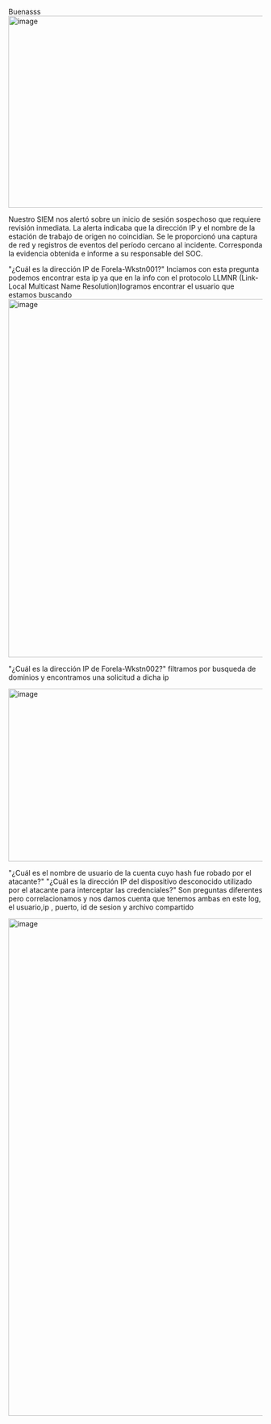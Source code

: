 Buenasss
<img width="1601" height="381" alt="image" src="https://github.com/user-attachments/assets/e9032648-58b8-4739-924a-e79e019881f8" />

Nuestro SIEM nos alertó sobre un inicio de sesión sospechoso que requiere revisión inmediata. La alerta indicaba que la dirección IP y el nombre de la estación de trabajo de origen no coincidían. Se le proporcionó una captura de red y registros de eventos del período cercano al incidente. Corresponda la evidencia obtenida e informe a su responsable del SOC.

"¿Cuál es la dirección IP de Forela-Wkstn001?" Inciamos con esta pregunta podemos encontrar esta ip ya que en la info  con el protocolo LLMNR (Link-Local Multicast Name Resolution)logramos encontrar el usuario que estamos buscando
<img width="1785" height="711" alt="image" src="https://github.com/user-attachments/assets/70cedc5e-9f60-42d5-b251-c78c948af1df" />


"¿Cuál es la dirección IP de Forela-Wkstn002?" filtramos por busqueda de dominios y encontramos una solicitud a dicha ip 

<img width="1684" height="343" alt="image" src="https://github.com/user-attachments/assets/10587faa-c899-4824-bc88-35f878422b2a" />

"¿Cuál es el nombre de usuario de la cuenta cuyo hash fue robado por el atacante?" "¿Cuál es la dirección IP del dispositivo desconocido utilizado por el atacante para interceptar las credenciales?"  Son preguntas diferentes pero correlacionamos y nos damos cuenta que tenemos ambas en este log, el usuario,ip , puerto, id de sesion y archivo compartido

<img width="1546" height="987" alt="image" src="https://github.com/user-attachments/assets/20d53a99-02d6-46a9-b88d-c7447abcaad2" />



